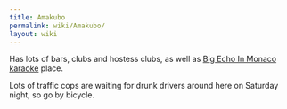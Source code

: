 ```yaml
---
title: Amakubo
permalink: wiki/Amakubo/
layout: wiki
---
```


Has lots of bars, clubs and hostess clubs, as well as [Big Echo In
Monaco](/wiki/Big_Echo_In_Monaco "wikilink") [karaoke](karaoke "wikilink")
place.

Lots of traffic cops are waiting for drunk drivers around here on
Saturday night, so go by bicycle.
